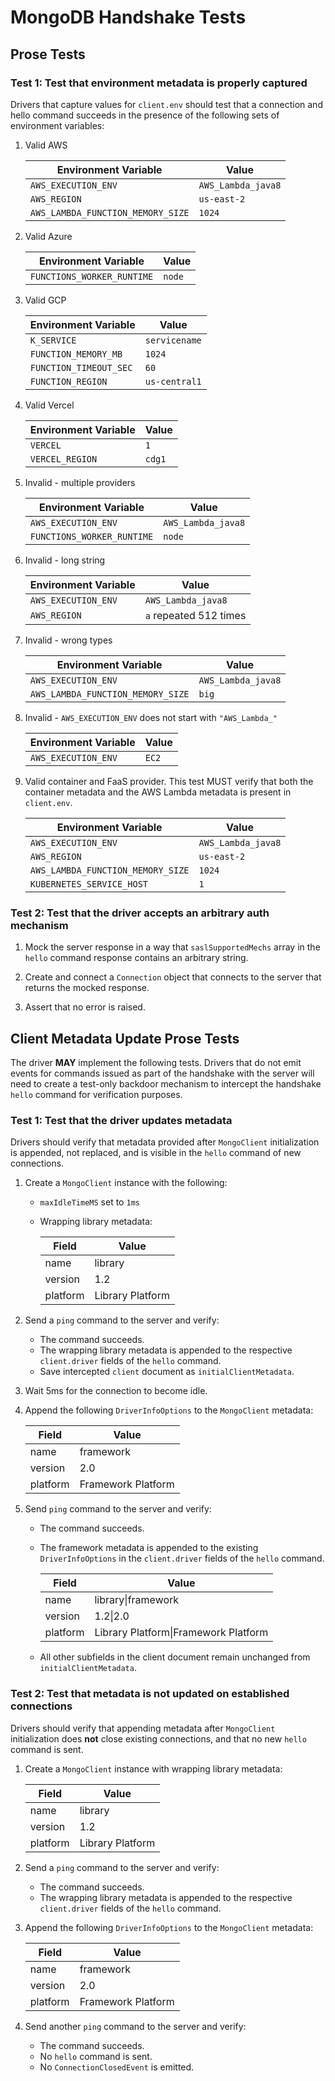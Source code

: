 # MongoDB Handshake Tests

## Prose Tests

### Test 1: Test that environment metadata is properly captured

Drivers that capture values for `client.env` should test that a connection and hello command succeeds in the presence of
the following sets of environment variables:

1. Valid AWS

    | Environment Variable              | Value              |
    | --------------------------------- | ------------------ |
    | `AWS_EXECUTION_ENV`               | `AWS_Lambda_java8` |
    | `AWS_REGION`                      | `us-east-2`        |
    | `AWS_LAMBDA_FUNCTION_MEMORY_SIZE` | `1024`             |

2. Valid Azure

    | Environment Variable       | Value  |
    | -------------------------- | ------ |
    | `FUNCTIONS_WORKER_RUNTIME` | `node` |

3. Valid GCP

    | Environment Variable   | Value         |
    | ---------------------- | ------------- |
    | `K_SERVICE`            | `servicename` |
    | `FUNCTION_MEMORY_MB`   | `1024`        |
    | `FUNCTION_TIMEOUT_SEC` | `60`          |
    | `FUNCTION_REGION`      | `us-central1` |

4. Valid Vercel

    | Environment Variable | Value  |
    | -------------------- | ------ |
    | `VERCEL`             | `1`    |
    | `VERCEL_REGION`      | `cdg1` |

5. Invalid - multiple providers

    | Environment Variable       | Value              |
    | -------------------------- | ------------------ |
    | `AWS_EXECUTION_ENV`        | `AWS_Lambda_java8` |
    | `FUNCTIONS_WORKER_RUNTIME` | `node`             |

6. Invalid - long string

    | Environment Variable | Value                  |
    | -------------------- | ---------------------- |
    | `AWS_EXECUTION_ENV`  | `AWS_Lambda_java8`     |
    | `AWS_REGION`         | `a` repeated 512 times |

7. Invalid - wrong types

    | Environment Variable              | Value              |
    | --------------------------------- | ------------------ |
    | `AWS_EXECUTION_ENV`               | `AWS_Lambda_java8` |
    | `AWS_LAMBDA_FUNCTION_MEMORY_SIZE` | `big`              |

8. Invalid - `AWS_EXECUTION_ENV` does not start with `"AWS_Lambda_"`

    | Environment Variable | Value |
    | -------------------- | ----- |
    | `AWS_EXECUTION_ENV`  | `EC2` |

9. Valid container and FaaS provider. This test MUST verify that both the container metadata and the AWS Lambda metadata
    is present in `client.env`.

    | Environment Variable              | Value              |
    | --------------------------------- | ------------------ |
    | `AWS_EXECUTION_ENV`               | `AWS_Lambda_java8` |
    | `AWS_REGION`                      | `us-east-2`        |
    | `AWS_LAMBDA_FUNCTION_MEMORY_SIZE` | `1024`             |
    | `KUBERNETES_SERVICE_HOST`         | `1`                |

### Test 2: Test that the driver accepts an arbitrary auth mechanism

1. Mock the server response in a way that `saslSupportedMechs` array in the `hello` command response contains an
    arbitrary string.

2. Create and connect a `Connection` object that connects to the server that returns the mocked response.

3. Assert that no error is raised.

## Client Metadata Update Prose Tests

The driver **MAY** implement the following tests. Drivers that do not emit events for commands issued as part of the
handshake with the server will need to create a test-only backdoor mechanism to intercept the handshake `hello` command
for verification purposes.

### Test 1: Test that the driver updates metadata

Drivers should verify that metadata provided after `MongoClient` initialization is appended, not replaced, and is
visible in the `hello` command of new connections.

1. Create a `MongoClient` instance with the following:

    - `maxIdleTimeMS` set to `1ms`

    - Wrapping library metadata:

        | Field    | Value            |
        | -------- | ---------------- |
        | name     | library          |
        | version  | 1.2              |
        | platform | Library Platform |

2. Send a `ping` command to the server and verify:

    - The command succeeds.
    - The wrapping library metadata is appended to the respective `client.driver` fields of the `hello` command.
    - Save intercepted `client` document as `initialClientMetadata`.

3. Wait 5ms for the connection to become idle.

4. Append the following `DriverInfoOptions` to the `MongoClient` metadata:

    | Field    | Value              |
    | -------- | ------------------ |
    | name     | framework          |
    | version  | 2.0                |
    | platform | Framework Platform |

5. Send `ping` command to the server and verify:

    - The command succeeds.

    - The framework metadata is appended to the existing `DriverInfoOptions` in the `client.driver` fields of the `hello`
        command.

        | Field    | Value                                |
        | -------- | ------------------------------------ |
        | name     | library\|framework                   |
        | version  | 1.2\|2.0                             |
        | platform | Library Platform\|Framework Platform |

    - All other subfields in the client document remain unchanged from `initialClientMetadata`.

### Test 2: Test that metadata is not updated on established connections

Drivers should verify that appending metadata after `MongoClient` initialization does **not** close existing
connections, and that no new `hello` command is sent.

1. Create a `MongoClient` instance with wrapping library metadata:

    | Field    | Value            |
    | -------- | ---------------- |
    | name     | library          |
    | version  | 1.2              |
    | platform | Library Platform |

2. Send a `ping` command to the server and verify:

    - The command succeeds.
    - The wrapping library metadata is appended to the respective `client.driver` fields of the `hello` command.

3. Append the following `DriverInfoOptions` to the `MongoClient` metadata:

    | Field    | Value              |
    | -------- | ------------------ |
    | name     | framework          |
    | version  | 2.0                |
    | platform | Framework Platform |

4. Send another `ping` command to the server and verify:

    - The command succeeds.
    - No `hello` command is sent.
    - No `ConnectionClosedEvent` is emitted.
